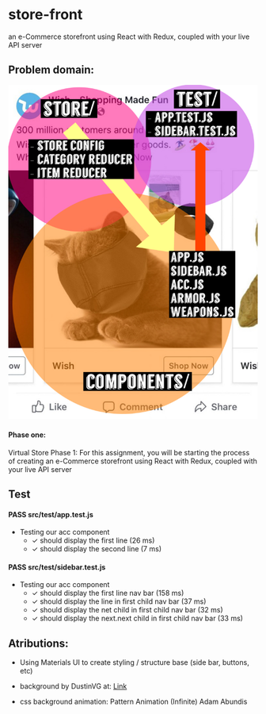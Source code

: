 # store-front
an e-Commerce storefront using React with Redux, coupled with your live API server

## Problem domain:

![Image](https://github.com/401Repo/store-front/blob/main/phonto.JPG)

#### Phase one: 

Virtual Store Phase 1: For this assignment, you will be starting the process of creating an e-Commerce storefront using React with Redux, coupled with your live API server

## Test

 #### PASS  src/__test__/app.test.js
   
  - Testing our acc component
    - ✓ should display the first line (26 ms)
    - ✓ should display the second line (7 ms)

 #### PASS  src/__test__/sidebar.test.js
  - Testing our acc component
    - ✓ should display the first line nav bar (158 ms)
    - ✓ should display the line in first child nav bar (37 ms)
    - ✓ should display the net child in first child nav bar (32 ms)
    - ✓ should display the next.next child in first child nav bar (33 ms)

## Atributions:

- Using Materials UI to create styling / structure base (side bar, buttons, etc)

- background by DustinVG at: [Link](https://www.mfgg.net/?act=resdb&param=02&c=1&id=33981)

- css background animation: Pattern Animation (Infinite) Adam Abundis
